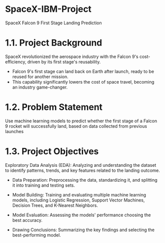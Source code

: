 # SpaceX-IBM-Project
SpaceX Falcon 9 First Stage Landing Prediction

# 1.1. Project Background
SpaceX revolutionized the aerospace industry with the Falcon 9's cost-efficiency, driven by its first stage's reusability.

- Falcon 9's first stage can land back on Earth after launch, ready to be reused for another mission.
- This capability significantly lowers the cost of space travel, becoming an industry game-changer.

# 1.2. Problem Statement
Use machine learning models to predict whether the first stage of a Falcon 9 rocket will successfully land, based on data collected from previous launches

# 1.3. Project Objectives
Exploratory Data Analysis (EDA): Analyzing and understanding the dataset to identify patterns, trends, and key features related to the landing outcome.

- Data Preparation: Preprocessing the data, standardizing it, and splitting it into training and testing sets.

- Model Building: Training and evaluating multiple machine learning models, including Logistic Regression, Support Vector Machines, Decision Trees, and K-Nearest Neighbors.

- Model Evaluation: Assessing the models' performance choosing the best accuracy.

- Drawing Conclusions: Summarizing the key findings and selecting the best-performing model.

